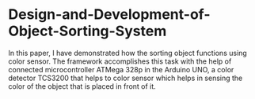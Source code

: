 # Design-and-Development-of-Object-Sorting-System
In this paper, I have demonstrated how the sorting object functions using color sensor. The framework accomplishes this task with the help of connected microcontroller ATMega 328p in the Arduino UNO, a color detector TCS3200 that helps to color sensor which helps in sensing the color of the object that is placed in front of it.
